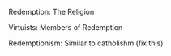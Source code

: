 

Redemption: The Religion

Virtuists: Members of Redemption

Redemptionism: Similar to catholishm (fix this)
